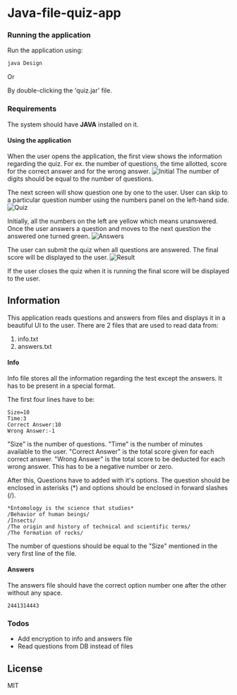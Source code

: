 # Java-file-quiz-app

### Running the application

Run the application using:

```sh
java Design
```
Or 

By double-clicking the 'quiz.jar' file.

### Requirements

The system should have **JAVA** installed on it.


#### Using the application

When the user opens the application, the first view shows the information regarding the quiz. For ex. the number of questions, the time allotted, score for the correct answer and for the wrong answer.
![Initial](https://https://github.com/peeyush-pant/Java-file-quiz-app/screenshots/initial.JPG)
The number of digits should be equal to the number of questions.

The next screen will show question one by one to the user.
User can skip to a particular question number using the numbers panel on the left-hand side.
![Quiz](https://https://github.com/peeyush-pant/Java-file-quiz-app/screenshots/quiz.JPG)

Initially, all the numbers on the left are yellow which means unanswered.
Once the user answers a question and moves to the next question the answered one turned green.
![Answers](https://https://github.com/peeyush-pant/Java-file-quiz-app/screenshots/answers.JPG)

The user can submit the quiz when all questions are answered. The final score will be displayed to the user.
![Result](https://https://github.com/peeyush-pant/Java-file-quiz-app/screenshots/result.JPG)

If the user closes the quiz when it is running the final score will be displayed to the user.


## Information
This application reads questions and answers from files and displays it in a beautiful UI to the user.
There are 2 files that are used to read data from:
1. info.txt
2. answers.txt

#### Info
Info file stores all the information regarding the test except the answers.
It has to be present in a special format.

The first four lines have to be:
```
Size=10
Time:3
Correct Answer:10
Wrong Answer:-1
```
"Size" is the number of questions.
"Time" is the number of minutes available to the user.
"Correct Answer" is the total score given for each correct answer.
"Wrong Answer" is the total score to be deducted for each wrong answer. This has to be a negative number or zero.

After this, Questions have to added with it's options.
The question should be enclosed in asterisks (*) and options should be enclosed in forward slashes (/).

```
*Entomology is the science that studies*
/Behavior of human beings/
/Insects/
/The origin and history of technical and scientific terms/
/The formation of rocks/
```
The number of questions should be equal to the "Size" mentioned in the very first line of the file.

#### Answers
The answers file should have the correct option number one after the other without any space.
```
2441314443
```

### Todos

 - Add encryption to info and answers file
 - Read questions from DB instead of files

License
----

MIT
